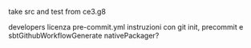 take src and test from ce3.g8

developers
licenza
pre-commit.yml
instruzioni con git init, precommit e sbtGithubWorkflowGenerate
nativePackager?
